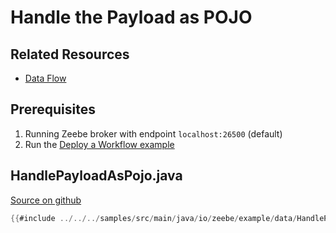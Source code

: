 # Handle the Payload as POJO

## Related Resources

* [Data Flow](bpmn-workflows/data-flow.html)

## Prerequisites

1. Running Zeebe broker with endpoint `localhost:26500` (default)
1. Run the [Deploy a Workflow example](java-client-examples/workflow-deploy.html)

## HandlePayloadAsPojo.java

[Source on github](https://github.com/zeebe-io/zeebe/tree/{{commit}}/samples/src/main/java/io/zeebe/example/data/HandlePayloadAsPojo.java)

```java
{{#include ../../../samples/src/main/java/io/zeebe/example/data/HandlePayloadAsPojo.java}}
```
